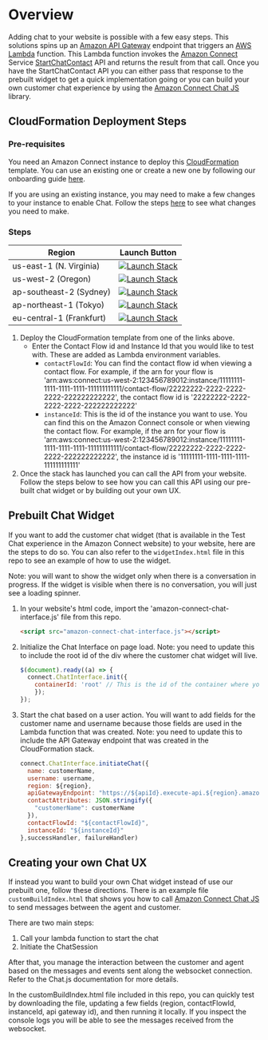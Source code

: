 # Overview

Adding chat to your website is possible with a few easy steps. This solutions spins up an [Amazon API Gateway](https://aws.amazon.com/api-gateway/) endpoint that triggers an [AWS Lambda](https://aws.amazon.com/lambda/) function. This Lambda function invokes the [Amazon Connect](https://aws.amazon.com/connect/) Service [StartChatContact](https://docs.aws.amazon.com/en_pv/connect/latest/APIReference/API_StartChatContact.html) API and returns the result from that call. Once you have the StartChatContact API you can either pass that response to the prebuilt widget to get a quick implementation going or you can build your own customer chat experience by using the [Amazon Connect Chat JS]( https://github.com/amazon-connect/amazon-connect-chatjs)  library. 

## CloudFormation Deployment Steps

### Pre-requisites

You need an Amazon Connect instance to deploy this [CloudFormation](https://aws.amazon.com/cloudformation/) template. You can use an existing one or create a new one by following our onboarding guide [here](https://docs.aws.amazon.com/connect/latest/adminguide/amazon-connect-get-started.html).

If you are using an existing instance, you may need to make a few changes to your instance to enable Chat. Follow the steps [here](https://github.com/amazon-connect/amazon-connect-chat-ui-examples/blob/master/README.md#enabling-chat-in-an-existing-amazon-connect-contact-center) to see what changes you need to make.

### Steps

| Region | Launch Button |
| ------ | ------------- |
| us-east-1 (N. Virginia) | [![Launch Stack](https://cdn.rawgit.com/buildkite/cloudformation-launch-stack-button-svg/master/launch-stack.svg)](https://console.aws.amazon.com/cloudformation/home#/stacks/new?stackName=startChatContactAPI&templateURL=https://s3.amazonaws.com/us-east-1.start-chat-contact-api-cfn/cloudformation.yaml) |
| us-west-2 (Oregon) | [![Launch Stack](https://cdn.rawgit.com/buildkite/cloudformation-launch-stack-button-svg/master/launch-stack.svg)](https://us-west-2.console.aws.amazon.com/cloudformation/home#/stacks/new?stackName=startChatContactAPI&templateURL=https://s3-us-west-2.amazonaws.com/us-west-2.start-chat-contact-api-cfn/cloudformation.yaml) |
| ap-southeast-2 (Sydney) | [![Launch Stack](https://cdn.rawgit.com/buildkite/cloudformation-launch-stack-button-svg/master/launch-stack.svg)](https://ap-southeast-2.console.aws.amazon.com/cloudformation/home#/stacks/new?stackName=startChatContactAPI&templateURL=https://s3-ap-southeast-2.amazonaws.com/ap-southeast-2.start-chat-contact-api-cfn/cloudformation.yaml) |
| ap-northeast-1 (Tokyo) | [![Launch Stack](https://cdn.rawgit.com/buildkite/cloudformation-launch-stack-button-svg/master/launch-stack.svg)](https://ap-northeast-1.console.aws.amazon.com/cloudformation/home#/stacks/new?stackName=startChatContactAPI&templateURL=https://s3-ap-northeast-1.amazonaws.com/ap-northeast-1.start-chat-contact-api-cfn/cloudformation.yaml) |
| eu-central-1 (Frankfurt) | [![Launch Stack](https://cdn.rawgit.com/buildkite/cloudformation-launch-stack-button-svg/master/launch-stack.svg)](https://eu-central-1.console.aws.amazon.com/cloudformation/home#/stacks/new?stackName=startChatContactAPI&templateURL=https://s3-eu-central-1.amazonaws.com/eu-central-1.start-chat-contact-api-cfn/cloudformation.yaml) |


1) Deploy the CloudFormation template from one of the links above.
    - Enter the Contact Flow id and Instance Id that you would like to test with. These are added as Lambda environment variables.
        - `contactFlowId`: You can find the contact flow id when viewing a contact flow. For example, if the arn for your flow is 'arn:aws:connect:us-west-2:123456789012:instance/11111111-1111-1111-1111-111111111111/contact-flow/22222222-2222-2222-2222-222222222222', the contact flow id is '22222222-2222-2222-2222-222222222222'
        - `instanceId`: This is the id of the instance you want to use. You can find this on the Amazon Connect console or when viewing the contact flow. For example, if the arn for your flow is 'arn:aws:connect:us-west-2:123456789012:instance/11111111-1111-1111-1111-111111111111/contact-flow/22222222-2222-2222-2222-222222222222', the instance id is '11111111-1111-1111-1111-111111111111'
2) Once the stack has launched you can call the API from your website. Follow the steps below to see how you can call this API using our pre-built chat widget or by building out your own UX.
    
## Prebuilt Chat Widget
If you want to add the customer chat widget (that is available in the Test Chat experience in the Amazon Connect website) to your website, here are the steps to do so. You can also refer to the `widgetIndex.html` file in this repo to see an example of how to use the widget.

Note: you will want to show the widget only when there is a conversation in progress. If the widget is visible when there is no conversation, you will just see a loading spinner.

1. In your website's html code, import the 'amazon-connect-chat-interface.js' file from this repo.

    ```html
    <script src="amazon-connect-chat-interface.js"></script>
    ```

2. Initialize the Chat Interface on page load. Note: you need to update this to include the root id of the div where the customer chat widget will live.

    ```js
    $(document).ready((a) => {
      connect.ChatInterface.init({
        containerId: 'root' // This is the id of the container where you want the widget to reside
        });
    });
    ```

3. Start the chat based on a user action. You will want to add fields for the customer name and username because those fields are used in the Lambda function that was created. Note: you need to update this to include the API Gateway endpoint that was created in the CloudFormation stack.

    ```js
    connect.ChatInterface.initiateChat({
      name: customerName,
      username: username,
      region: ${region},
      apiGatewayEndpoint: "https://${apiId}.execute-api.${region}.amazonaws.com/Prod",
      contactAttributes: JSON.stringify({
        "customerName": customerName
      }),
      contactFlowId: "${contactFlowId}",
      instanceId: "${instanceId}"
    },successHandler, failureHandler)
    ```

## Creating your own Chat UX

If instead you want to build your own Chat widget instead of use our prebuilt one, follow these directions. There is an example file `customBuildIndex.html` that shows you how to call [Amazon Connect Chat JS](https://github.com/amazon-connect/amazon-connect-chat-js) to send messages between the agent and customer.

There are two main steps: 
1) Call your lambda function to start the chat
2) Initiate the ChatSession

After that, you manage the interaction between the customer and agent based on the messages and events sent along the websocket connection. Refer to the Chat.js documentation for more details.

In the customBuildIndex.html file included in this repo, you can quickly test by downloading the file, updating a few fields (region, contactFlowId, instanceId, api gateway id), and then running it locally. If you inspect the console logs you will be able to see the messages received from the websocket.
